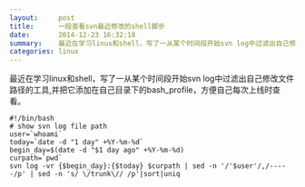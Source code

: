 ```yaml
---
layout:     post
title:      一段查看svn最近修改的shell脚步
date:       2014-12-23 16:32:18
summary:    最近在学习linux和shell，写了一从某个时间段开始svn log中过滤出自己修改文件路径的工具,并把它添加在自己目录下的bash_profile，方便自己每次上线时查看。
categories: linux
---
```



最近在学习linux和shell，写了一从某个时间段开始svn log中过滤出自己修改文件路径的工具,并把它添加在自己目录下的bash_profile，方便自己每次上线时查看。

    #!/bin/bash
    # show svn log file path
    user=`whoami`
    today=`date -d "1 day" +%Y-%m-%d`
    begin_day=$(date -d "$1 day ago" +%Y-%m-%d)
    curpath=`pwd`
    svn log -vr {$begin_day}:{$today} $curpath | sed -n '/'$user'/,/-----/p' | sed -n 's/ \/trunk\// /p'|sort|uniq